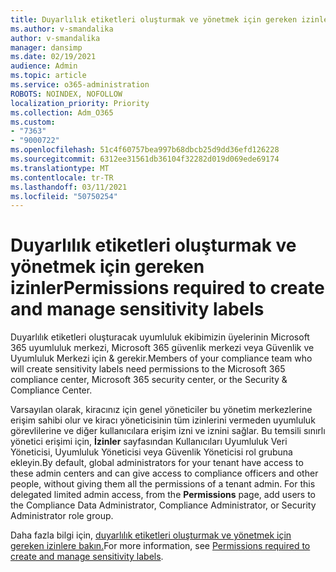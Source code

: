 ```yaml
---
title: Duyarlılık etiketleri oluşturmak ve yönetmek için gereken izinler
ms.author: v-smandalika
author: v-smandalika
manager: dansimp
ms.date: 02/19/2021
audience: Admin
ms.topic: article
ms.service: o365-administration
ROBOTS: NOINDEX, NOFOLLOW
localization_priority: Priority
ms.collection: Adm_O365
ms.custom:
- "7363"
- "9000722"
ms.openlocfilehash: 51c4f60757bea997b68dbcb25d9dd36efd126228
ms.sourcegitcommit: 6312ee31561db36104f32282d019d069ede69174
ms.translationtype: MT
ms.contentlocale: tr-TR
ms.lasthandoff: 03/11/2021
ms.locfileid: "50750254"
---
```

# <a name="permissions-required-to-create-and-manage-sensitivity-labels"></a><span data-ttu-id="69a18-102">Duyarlılık etiketleri oluşturmak ve yönetmek için gereken izinler</span><span class="sxs-lookup"><span data-stu-id="69a18-102">Permissions required to create and manage sensitivity labels</span></span>

<span data-ttu-id="69a18-103">Duyarlılık etiketleri oluşturacak uyumluluk ekibimizin üyelerinin Microsoft 365 uyumluluk merkezi, Microsoft 365 güvenlik merkezi veya Güvenlik ve Uyumluluk Merkezi için & gerekir.</span><span class="sxs-lookup"><span data-stu-id="69a18-103">Members of your compliance team who will create sensitivity labels need permissions to the Microsoft 365 compliance center, Microsoft 365 security center, or the Security & Compliance Center.</span></span>

<span data-ttu-id="69a18-104">Varsayılan olarak, kiracınız için genel yöneticiler bu yönetim merkezlerine erişim sahibi olur ve kiracı yöneticisinin tüm izinlerini vermeden uyumluluk görevlilerine ve diğer kullanıcılara erişim izni ve iznini sağlar. Bu temsili sınırlı yönetici erişimi için, **İzinler** sayfasından Kullanıcıları Uyumluluk Veri Yöneticisi, Uyumluluk Yöneticisi veya Güvenlik Yöneticisi rol grubuna ekleyin.</span><span class="sxs-lookup"><span data-stu-id="69a18-104">By default, global administrators for your tenant have access to these admin centers and can give access to compliance officers and other people, without giving them all the permissions of a tenant admin. For this delegated limited admin access, from the **Permissions** page, add users to the Compliance Data Administrator, Compliance Administrator, or Security Administrator role group.</span></span>

<span data-ttu-id="69a18-105">Daha fazla bilgi için, [duyarlılık etiketleri oluşturmak ve yönetmek için gereken izinlere bakın.](https://docs.microsoft.com/microsoft-365/compliance/get-started-with-sensitivity-labels)</span><span class="sxs-lookup"><span data-stu-id="69a18-105">For more information, see [Permissions required to create and manage sensitivity labels](https://docs.microsoft.com/microsoft-365/compliance/get-started-with-sensitivity-labels).</span></span>